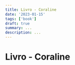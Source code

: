 ```yaml
---
title: Livro - Coraline
date: '2023-01-15'
tags: ['book']
draft: true
summary: ...
description: ...
---
```


# Livro - Coraline